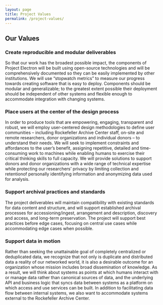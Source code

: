 ```yaml
---
layout: page
title: Project Values
permalink: /project-values/
---
```


## Our Values

### Create reproducible and modular deliverables
So that our work has the broadest possible impact, the components of Project Electron will be built using open-source
technologies and will be comprehensively documented so they can be easily implemented by other institutions. We will use
“stopwatch metrics” to measure our progress towards creating software that is easy to deploy. Components should be
modular and generalizable; to the greatest extent possible their deployment should be independent of other systems and flexible
enough to accommodate integration with changing systems.</p>

### Place users at the center of the design process</h3>
In order to produce tools that are empowering, engaging, transparent and robust, we will employ user-centered design methodologies
to define user communities – including Rockefeller Archive Center staff, on-site and remote researchers, donor organizations and
individual donors – to understand their needs. We will seek to implement constraints and affordances to the user’s benefit, assigning
repetitive, detailed and time-consuming work to machines while enabling humans to exercise their critical thinking skills to full
capacity. We will provide solutions to support donors and donor organizations with a wide range of technical expertise while protecting
our researchers’ privacy by limiting collection and retentionof personally identifying information and anonymizing data used for analysis.

### Support archival practices and standards</h3>
The project deliverables will maintain compatibility with existing standards for data content and structure, and will support established
archival processes for accessioning/ingest, arrangement and description, discovery and access, and long-term preservation. The project
will support best practices before edge cases, focusing on central use cases while accommodating edge cases when possible.

### Support data in motion</h3>
Rather than seeking the unattainable goal of completely centralized or deduplicated data, we recognize that not only is duplicate and
distributed data a reality of our networked world, it is also a desirable outcome for an organization whose mission includes broad
dissemination of knowledge. As a result, we will think about systems as points at which humans interact with or manage data rather than
canonical sources of data, and the underlying API and business logic that syncs data between systems as a platform on which access and use
services can be built. In addition to facilitating data flow between internal systems, we also want to accommodate systems external to the Rockefeller Archive Center.

